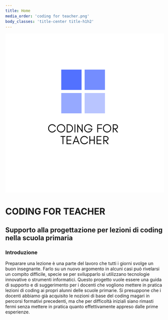 ```yaml
---
title: Home
media_order: 'coding for teacher.png'
body_classes: 'title-center title-h1h2'
---
```


![](coding%20for%20teacher.png)

# CODING FOR TEACHER
## Supporto alla progettazione per lezioni di coding nella scuola primaria


### **Introduzione**

Preparare una lezione è una parte del lavoro che tutti i giorni svolge un buon insegnante. Farlo su un nuovo argomento in alcuni casi può rivelarsi un compito difficile, specie se per svilupparlo si utilizzano tecnologie innovative o strumenti informatici.
Questo progetto vuole essere una guida di supporto e di suggerimento per i docenti che vogliono mettere in pratica lezioni di coding ai propri alunni delle scuole primarie.
Si presuppone che i docenti abbiamo già acquisito le nozioni di base del coding magari in percorsi formativi precedenti, ma che per difficoltà iniziali siano rimasti fermi senza mettere in pratica quanto effettivamente appreso dalle prime esperienze. 



